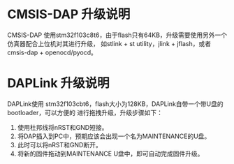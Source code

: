 # CMSIS-DAP 升级说明 #
CMSIS-DAP 使用stm32f103c8t6，由于flash只有64KB，升级需要使用另外一个仿真器配合上位机对其进行升级，
如stlink + st utility，jlink + jflash，或者cmsis-dap + openocd/pyocd。

# DAPLink 升级说明 #
DAPLink使用 stm32f103cbt6，flash大小为128KB，DAPLink自带一个带U盘的bootloader，可以方便的
进行拖拽升级，升级步骤如下：  
1. 使用杜邦线将nRST和GND短接。  
2. 将DAP插入到PC中，预期应该会出现一个名为MAINTENANCE的U盘。  
3. 此时可以将nRST和GND断开。  
4. 将新的固件拖动到MAINTENANCE U盘中，即可自动完成固件升级。
